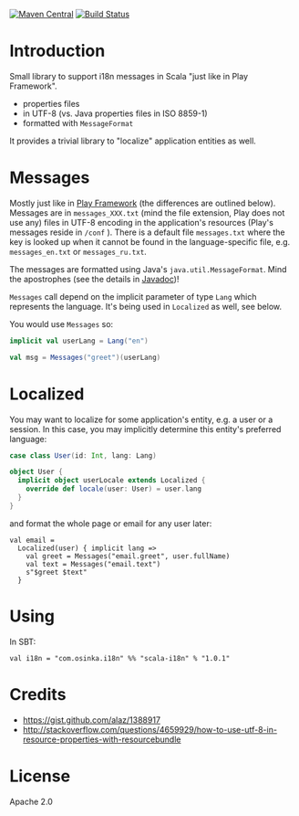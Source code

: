 [![Maven Central](https://maven-badges.herokuapp.com/maven-central/com.osinka.i18n/scala-i18n_2.11/badge.png)](https://maven-badges.herokuapp.com/maven-central/com.osinka.i18n/scala-i18n_2.11)
[![Build Status](https://travis-ci.org/osinka/scala-i18n.svg?branch=master)](https://travis-ci.org/osinka/scala-i18n)

# Introduction

Small library to support i18n messages in Scala "just like in Play Framework".

* properties files
* in UTF-8 (vs. Java properties files in ISO 8859-1)
* formatted with `MessageFormat`

It provides a trivial library to "localize" application entities as well.

# Messages

Mostly just like in [Play
Framework](https://www.playframework.com/documentation/2.3.x/ScalaI18N) (the
differences are outlined below). Messages are in `messages_XXX.txt` (mind the
file extension, Play does not use any) files in UTF-8 encoding in the
application's resources (Play's messages reside in `/conf` ). There is a default
file `messages.txt` where the key is looked up when it cannot be found in the
language-specific file, e.g. `messages_en.txt` or `messages_ru.txt`.

The messages are formatted using Java's `java.util.MessageFormat`. Mind the
apostrophes (see the details in
[Javadoc](http://docs.oracle.com/javase/7/docs/api/java/text/MessageFormat.html))!

`Messages` call depend on the implicit parameter of type `Lang` which represents
the language. It's being used in `Localized` as well, see below.

You would use `Messages` so:

```scala
implicit val userLang = Lang("en")

val msg = Messages("greet")(userLang)
```

# Localized

You may want to localize for some application's entity, e.g. a user or a
session. In this case, you may implicitly determine this entity's preferred
language:

```scala
case class User(id: Int, lang: Lang)

object User {
  implicit object userLocale extends Localized {
    override def locale(user: User) = user.lang
  }
}
```

and format the whole page or email for any user later:

```
val email =
  Localized(user) { implicit lang =>
    val greet = Messages("email.greet", user.fullName)
    val text = Messages("email.text")
    s"$greet $text"
  }
```

# Using

In SBT:

```
val i18n = "com.osinka.i18n" %% "scala-i18n" % "1.0.1"
```

# Credits

* https://gist.github.com/alaz/1388917
* http://stackoverflow.com/questions/4659929/how-to-use-utf-8-in-resource-properties-with-resourcebundle

# License

Apache 2.0
